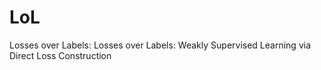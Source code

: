 # LoL
Losses over Labels: Losses over Labels: Weakly Supervised Learning via Direct Loss Construction
